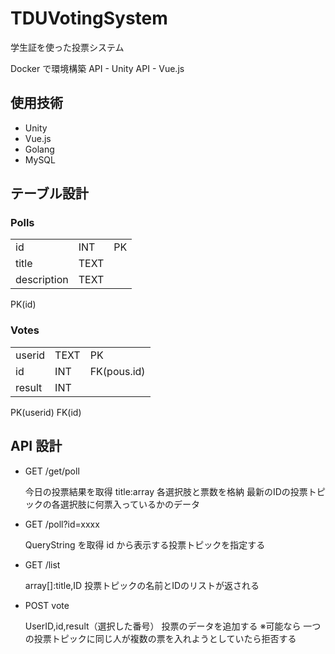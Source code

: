 # TDUVotingSystem

学生証を使った投票システム

Docker で環境構築
API - Unity
API - Vue.js

## 使用技術

- Unity
- Vue.js
- Golang
- MySQL

## テーブル設計

### Polls

|             |      |     |
| ----------- | ---- | --- |
| id          | INT  | PK  |
| title       | TEXT |     |
| description | TEXT |     |

PK(id)

### Votes

|        |      |             |
| ------ | ---- | ----------- |
| userid | TEXT | PK          |
| id     | INT  | FK(pous.id) |
| result | INT  |             |

PK(userid)
FK(id)

## API 設計

- GET /get/poll

  今日の投票結果を取得
  title:array
  各選択肢と票数を格納
  最新のIDの投票トピックの各選択肢に何票入っているかのデータ

- GET /poll?id=xxxx

  QueryString を取得
  id から表示する投票トピックを指定する

- GET /list

  array[]:title,ID
  投票トピックの名前とIDのリストが返される

- POST vote

  UserID,id,result（選択した番号）
  投票のデータを追加する
  ※可能なら
  一つの投票トピックに同じ人が複数の票を入れようとしていたら拒否する
